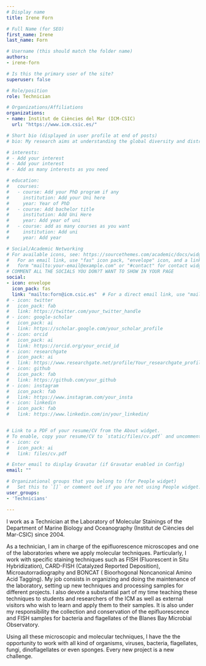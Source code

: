 ```yaml
---
# Display name
title: Irene Forn  

# Full Name (for SEO)
first_name: Irene
last_name: Forn

# Username (this should match the folder name)
authors:   
- irene-forn  

# Is this the primary user of the site?
superuser: false  

# Role/position
role: Technician  

# Organizations/Affiliations
organizations:  
- name: Institut de Ciències del Mar (ICM-CSIC)  
  url: "https://www.icm.csic.es/"  

# Short bio (displayed in user profile at end of posts)
# bio: My research aims at understanding the global diversity and distribution of eukaryotic and prokaryotic microbes employing curated phylogenetic frameworks focusing on novel environmental taxa.  

# interests:  
# - Add your interest  
# - Add your interest  
# - Add as many interests as you need  

# education:  
#   courses:  
#   - course: Add your PhD program if any  
#     institution: Add your Uni here  
#     year: Year of PhD  
#   - course: Add bachelor title  
#     institution: Add Uni Here  
#     year: Add year of uni  
#   - course: add as many courses as you want  
#     institution: Add uni  
#     year: Add year  

# Social/Academic Networking
# For available icons, see: https://sourcethemes.com/academic/docs/widgets/#icons
#   For an email link, use "fas" icon pack, "envelope" icon, and a link in the
#   form "mailto:your-email@example.com" or "#contact" for contact widget.
# COMMENT ALL THE SOCIALS YOU DON?T WANT TO SHOW IN YOUR PAGE
social:
- icon: envelope
  icon_pack: fas
  link: "mailto:forn@icm.csic.es"  # For a direct email link, use "mailto:test@example.org".
# - icon: twitter
#   icon_pack: fab
#   link: https://twitter.com/your_twitter_handle
# - icon: google-scholar
#   icon_pack: ai
#   link: https://scholar.google.com/your_scholar_profile
# - icon: orcid
#   icon_pack: ai
#   link: https://orcid.org/your_orcid_id
# - icon: researchgate
#   icon_pack: ai
#   link: https://www.researchgate.net/profile/Your_researchgate_profile
# - icon: github
#   icon_pack: fab
#   link: https://github.com/your_github
# - icon: instagram
#   icon_pack: fab
#   link: https://www.instagram.com/your_insta
# - icon: linkedin
#   icon_pack: fab
#   link: https://www.linkedin.com/in/your_linkedin/


# Link to a PDF of your resume/CV from the About widget.
# To enable, copy your resume/CV to `static/files/cv.pdf` and uncomment the lines below.
# - icon: cv
#   icon_pack: ai
#   link: files/cv.pdf

# Enter email to display Gravatar (if Gravatar enabled in Config)
email: ""

# Organizational groups that you belong to (for People widget)
#   Set this to `[]` or comment out if you are not using People widget.
user_groups:  
- 'Technicians'  

---
```

I work as a Technician at the Laboratory of Molecular Stainings of the Department of Marine Biology and Oceanography (Institut de Ciències del Mar-CSIC) since 2004.

As a technician, I am in charge of the epifluorescence microscopes and one of the laboratories where we apply molecular techniques. Particularly, I work with specific staining techniques such as FISH (Fluorescent in Situ Hybridization), CARD-FISH (Catalyzed Reported Deposition), Microautorradiography and BONCAT ( Bioorhogonal Noncanonical Amino Acid Tagging). My job consists in organizing and doing the maintenance of the laboratory, setting up new techniques and processing samples for different projects. I also devote a substantial part of my time teaching these techniques to students and researchers of the ICM as well as external visitors who wish to learn and apply them to their samples. It is also under my responsibility the collection and conservation of the epifluorescence and FISH samples for bacteria and flagellates of the Blanes Bay Microbial Observatory.

Using all these microscopic and molecular techniques, I have the the opportunity to work with all kind of organisms, viruses, bacteria, flagellates, fungi, dinoflagellates or even sponges. Every new project is a new challenge.
